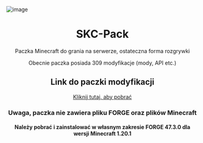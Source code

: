 ![image](https://github.com/user-attachments/assets/7f782da0-6ebc-440f-80b1-caa70b3d9ca6)

<div align="center">
 <h1> SKC-Pack  </h1>
Paczka Minecraft do grania na serwerze, ostateczna forma rozgrywki

Obecnie paczka posiada 309 modyfikacje (mody, API etc.)
</div>


<div align="center">
    <h2>Link do paczki modyfikacji</h2>
    <a href="https://drive.google.com/drive/folders/1Z91ORcuUyKfNlY1wmpC967bIw9bdF2Zf?usp=sharing">
        Kliknij tutaj, aby pobrać
    </a>
</div>
<div align="center">
  <h3>Uwaga, paczka nie zawiera pliku FORGE oraz plików Minecraft</h3>
  <h4>Należy pobrać i zainstalować w własnym zakresie FORGE 47.3.0 dla wersji Minecraft 1.20.1</h4>
</div>

